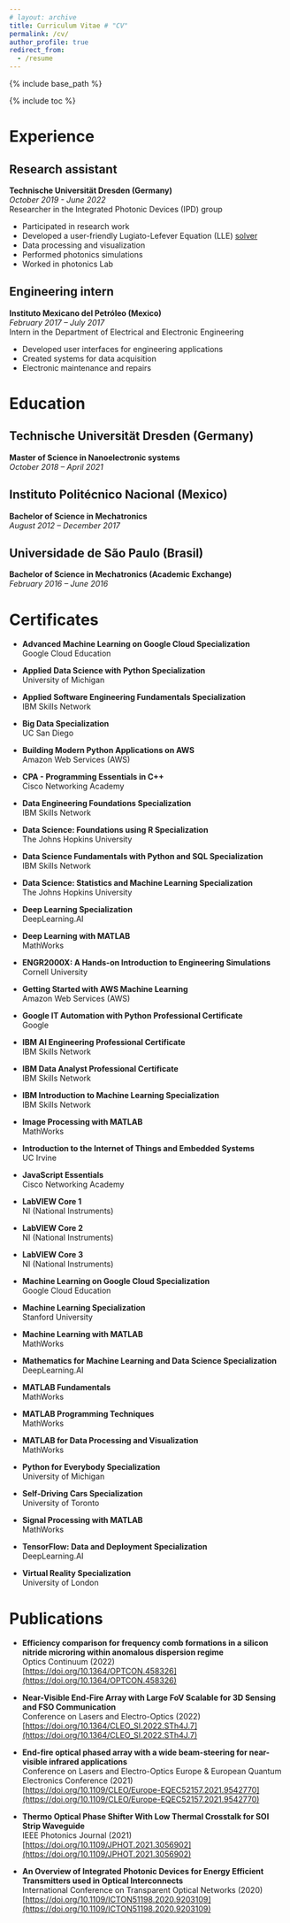 ```yaml
---
# layout: archive
title: Curriculum Vitae # "CV"
permalink: /cv/
author_profile: true
redirect_from:
  - /resume
---
```


{% include base_path %}

{% include toc %}<br>

# Experience

## Research assistant
**Technische Universität Dresden (Germany)** <br>
_October 2019 - June 2022_ <br>
Researcher in the Integrated Photonic Devices (IPD) group <br>
- Participated in research work
- Developed a user-friendly Lugiato-Lefever Equation (LLE) [solver](https://github.com/LuisAngelMendozaVelasco/Lugiato-Lefever_Equation_Solver)
- Data processing and visualization
- Performed photonics simulations
- Worked in photonics Lab

## Engineering intern
**Instituto Mexicano del Petróleo (Mexico)** <br>
_February 2017 – July 2017_ <br>
Intern in the Department of Electrical and Electronic Engineering <br>
- Developed user interfaces for engineering applications
- Created systems for data acquisition
- Electronic maintenance and repairs

# Education

## Technische Universität Dresden (Germany)
**Master of Science in Nanoelectronic systems** <br>
_October 2018 – April 2021_

## Instituto Politécnico Nacional (Mexico)
**Bachelor of Science in Mechatronics** <br>
_August 2012 – December 2017_

## Universidade de São Paulo (Brasil)
**Bachelor of Science in Mechatronics (Academic Exchange)** <br>
_February 2016 – June 2016_

# Certificates

- **Advanced Machine Learning on Google Cloud Specialization** <a class="icon fa fa-github-square" style="color:inherit;text-decoration:none" href="https://github.com/LuisAngelMendozaVelasco/Advanced_Machine_Learning_on_Google_Cloud_Specialization"></a><a class="icon fa fa-file-pdf-o" style="color:inherit;text-decoration:none" href="https://coursera.org/verify/specialization/9RQP37VRR63G"></a><br>
Google Cloud Education

- **Applied Data Science with Python Specialization** <a class="icon fa fa-github-square" style="color:inherit;text-decoration:none" href="https://github.com/LuisAngelMendozaVelasco/Applied_Data_Science_with_Python_Specialization"></a><a class="icon fa fa-file-pdf-o" style="color:inherit;text-decoration:none" href="https://coursera.org/verify/specialization/YTFGH2E77Q9S"></a><br>
University of Michigan

- **Applied Software Engineering Fundamentals Specialization** <a class="icon fa fa-github-square" style="color:inherit;text-decoration:none" href="https://github.com/LuisAngelMendozaVelasco/Applied_Software_Engineering_Fundamentals_Specialization"></a><a class="icon fa fa-file-pdf-o" style="color:inherit;text-decoration:none" href="https://coursera.org/verify/specialization/CHVJGFJWC6YF"></a><br>
IBM Skills Network

- **Big Data Specialization** <a class="icon fa fa-github-square" style="color:inherit;text-decoration:none" href="https://github.com/LuisAngelMendozaVelasco/Big_Data_Specialization"></a><a class="icon fa fa-file-pdf-o" style="color:inherit;text-decoration:none" href="https://coursera.org/verify/specialization/KQQGZ8ZU3SQG"></a><br>
UC San Diego

- **Building Modern Python Applications on AWS** <a class="icon fa fa-github-square" style="color:inherit;text-decoration:none" href="https://github.com/LuisAngelMendozaVelasco/AWS_Courses/tree/main/Building_Modern_Python_Applications_on_AWS"></a><a class="icon fa fa-file-pdf-o" style="color:inherit;text-decoration:none" href="https://coursera.org/verify/3T4HWM32XFXM"></a><br>
Amazon Web Services (AWS)

- **CPA - Programming Essentials in C++** <a class="icon fa fa-github-square" style="color:inherit;text-decoration:none" href="https://github.com/LuisAngelMendozaVelasco/CPA-Programming_Essentials_in_Cpp"></a><a class="icon fa fa-file-pdf-o" style="color:inherit;text-decoration:none" href="https://drive.google.com/file/d/11xa3ecjyaJNoVRqXIZH4VJ2hRgkCoZxI/view?usp=share_link"></a><br>
Cisco Networking Academy

- **Data Engineering Foundations Specialization** <a class="icon fa fa-github-square" style="color:inherit;text-decoration:none" href="https://github.com/LuisAngelMendozaVelasco/Data_Engineering_Foundations_Specialization"></a><a class="icon fa fa-file-pdf-o" style="color:inherit;text-decoration:none" href="https://coursera.org/verify/specialization/469C7SK85RBL"></a><br>
IBM Skills Network

- **Data Science: Foundations using R Specialization** <a class="icon fa fa-github-square" style="color:inherit;text-decoration:none" href="https://github.com/LuisAngelMendozaVelasco/Data_Science_Specialization/tree/main/Data_Science-Foundations_using_R_Specialization"></a><a class="icon fa fa-file-pdf-o" style="color:inherit;text-decoration:none" href="https://coursera.org/verify/specialization/Z98UHQQZ87ZV"></a><br>
The Johns Hopkins University

- **Data Science Fundamentals with Python and SQL Specialization** <a class="icon fa fa-github-square" style="color:inherit;text-decoration:none" href="https://github.com/LuisAngelMendozaVelasco/Data_Science_Fundamentals_with_Python_and_SQL_Specialization"></a><a class="icon fa fa-file-pdf-o" style="color:inherit;text-decoration:none" href="https://coursera.org/verify/specialization/EJHSRQ2P26TP"></a><br>
IBM Skills Network

- **Data Science: Statistics and Machine Learning Specialization** <a class="icon fa fa-github-square" style="color:inherit;text-decoration:none" href="https://github.com/LuisAngelMendozaVelasco/Data_Science_Specialization/tree/main/Data_Science-Statistics_and_Machine_Learning"></a><a class="icon fa fa-file-pdf-o" style="color:inherit;text-decoration:none" href="https://coursera.org/verify/specialization/YSJ2RNMBBF7E"></a><br>
The Johns Hopkins University

- **Deep Learning Specialization** <a class="icon fa fa-github-square" style="color:inherit;text-decoration:none" href="https://github.com/LuisAngelMendozaVelasco/Deep_Learning_Specialization"></a><a class="icon fa fa-file-pdf-o" style="color:inherit;text-decoration:none" href="https://coursera.org/verify/specialization/LA8BFTV3MKKE"></a><br>
DeepLearning.AI

- **Deep Learning with MATLAB** <a class="icon fa fa-github-square" style="color:inherit;text-decoration:none" href="https://github.com/LuisAngelMendozaVelasco/MATLAB_Courses/tree/main/Deep_Learning_with_MATLAB"></a><a class="icon fa fa-file-pdf-o" style="color:inherit;text-decoration:none" href="https://matlabacademy.mathworks.com/progress/share/certificate.html?id=989567e8-8ed1-40f1-a0c3-cde195292da6"></a><br>
MathWorks

- **ENGR2000X: A Hands-on Introduction to Engineering Simulations** <!--<a class="icon fa fa-github-square" style="color:inherit;text-decoration:none" href=""></a>--><a class="icon fa fa-file-pdf-o" style="color:inherit;text-decoration:none" href="https://courses.edx.org/certificates/037db951497e49f7a3e8aee1a8888eb9"></a><br>
Cornell University

- **Getting Started with AWS Machine Learning** <a class="icon fa fa-github-square" style="color:inherit;text-decoration:none" href="https://github.com/LuisAngelMendozaVelasco/AWS_Courses/tree/main/Getting_Started_with_AWS_Machine_Learning"></a><a class="icon fa fa-file-pdf-o" style="color:inherit;text-decoration:none" href="https://coursera.org/share/5496498bffa8961611b549b77ce6efda"></a><br>
Amazon Web Services (AWS)

- **Google IT Automation with Python Professional Certificate** <a class="icon fa fa-github-square" style="color:inherit;text-decoration:none" href="https://github.com/LuisAngelMendozaVelasco/Google_IT_Automation_with_Python_Professional_Certificate"></a><a class="icon fa fa-file-pdf-o" style="color:inherit;text-decoration:none" href="https://coursera.org/verify/professional-cert/RGKPVN3AY4L8"></a><br>
Google

- **IBM AI Engineering Professional Certificate** <a class="icon fa fa-github-square" style="color:inherit;text-decoration:none" href="https://github.com/LuisAngelMendozaVelasco/IBM_AI_Engineering_Professional_Certificate"></a><a class="icon fa fa-file-pdf-o" style="color:inherit;text-decoration:none" href="https://coursera.org/verify/professional-cert/N4KKK5YLRW7V"></a><br>
IBM Skills Network

- **IBM Data Analyst Professional Certificate** <a class="icon fa fa-github-square" style="color:inherit;text-decoration:none" href="https://github.com/LuisAngelMendozaVelasco/IBM_Data_Analyst_Professional_Certificate"></a><a class="icon fa fa-file-pdf-o" style="color:inherit;text-decoration:none" href="https://coursera.org/verify/professional-cert/64A9DNBQN362"></a><br>
IBM Skills Network

- **IBM Introduction to Machine Learning Specialization** <a class="icon fa fa-github-square" style="color:inherit;text-decoration:none" href="https://github.com/LuisAngelMendozaVelasco/IBM_Introduction_to_Machine_Learning_Specialization"></a><a class="icon fa fa-file-pdf-o" style="color:inherit;text-decoration:none" href="https://coursera.org/verify/specialization/47KW8ACSUKLU"></a><br>
IBM Skills Network

- **Image Processing with MATLAB** <a class="icon fa fa-github-square" style="color:inherit;text-decoration:none" href="https://github.com/LuisAngelMendozaVelasco/MATLAB_Courses/tree/main/Image_Processing_with_MATLAB"></a><a class="icon fa fa-file-pdf-o" style="color:inherit;text-decoration:none" href="https://matlabacademy.mathworks.com/progress/share/certificate.html?id=81d04d13-f4d5-44b9-b53e-228730791250"></a><br>
MathWorks

- **Introduction to the Internet of Things and Embedded Systems** <!--<a class="icon fa fa-github-square" style="color:inherit;text-decoration:none" href=""></a>--><a class="icon fa fa-file-pdf-o" style="color:inherit;text-decoration:none" href="https://coursera.org/share/40ab5ee325bad3cf95a469c7b9a3b5fd"></a><br>
UC Irvine

- **JavaScript Essentials** <a class="icon fa fa-github-square" style="color:inherit;text-decoration:none" href="https://github.com/LuisAngelMendozaVelasco/JavaScript_Essentials"></a><a class="icon fa fa-file-pdf-o" style="color:inherit;text-decoration:none" href="https://drive.google.com/file/d/12cjje87hfxL7T7Cuw_w3_3daAJenkXGq/view?usp=share_link"></a><br>
Cisco Networking Academy

- **LabVIEW Core 1** <!--<a class="icon fa fa-github-square" style="color:inherit;text-decoration:none" href=""></a>--><a class="icon fa fa-file-pdf-o" style="color:inherit;text-decoration:none" href="https://ti-user-certificates.s3.amazonaws.com/a6655c36-914e-4ade-bb96-3259b1164b7a/6f507ab8-15b8-4fa7-8848-62e48426ad4b-luis-angel-mendoza-velasco-labview-core-1-english-2019-certificate.pdf"></a><br>
NI (National Instruments)

- **LabVIEW Core 2** <!--<a class="icon fa fa-github-square" style="color:inherit;text-decoration:none" href=""></a>--><a class="icon fa fa-file-pdf-o" style="color:inherit;text-decoration:none" href="https://ti-user-certificates.s3.amazonaws.com/a6655c36-914e-4ade-bb96-3259b1164b7a/6f507ab8-15b8-4fa7-8848-62e48426ad4b-luis-angel-mendoza-velasco-labview-core-2-english-2019-certificate.pdf"></a><br>
NI (National Instruments)

- **LabVIEW Core 3** <!--<a class="icon fa fa-github-square" style="color:inherit;text-decoration:none" href=""></a>--><a class="icon fa fa-file-pdf-o" style="color:inherit;text-decoration:none" href="https://ti-user-certificates.s3.amazonaws.com/a6655c36-914e-4ade-bb96-3259b1164b7a/6f507ab8-15b8-4fa7-8848-62e48426ad4b-luis-angel-mendoza-velasco-labview-core-3-english-2016-certificate.pdf"></a><br>
NI (National Instruments)

- **Machine Learning on Google Cloud Specialization** <a class="icon fa fa-github-square" style="color:inherit;text-decoration:none" href="https://github.com/LuisAngelMendozaVelasco/Machine_Learning_on_Google_Cloud_Specialization"></a><a class="icon fa fa-file-pdf-o" style="color:inherit;text-decoration:none" href="https://coursera.org/verify/specialization/94MNM9YUTNDN"></a><br>
Google Cloud Education

- **Machine Learning Specialization** <a class="icon fa fa-github-square" style="color:inherit;text-decoration:none" href="https://github.com/LuisAngelMendozaVelasco/Machine_Learning_Specialization"></a><a class="icon fa fa-file-pdf-o" style="color:inherit;text-decoration:none" href="https://coursera.org/verify/specialization/V83QTBED8CJS"></a><br>
Stanford University

- **Machine Learning with MATLAB** <a class="icon fa fa-github-square" style="color:inherit;text-decoration:none" href="https://github.com/LuisAngelMendozaVelasco/MATLAB_Courses/tree/main/Machine_Learning_with_MATLAB"></a><a class="icon fa fa-file-pdf-o" style="color:inherit;text-decoration:none" href="https://matlabacademy.mathworks.com/progress/share/certificate.html?id=7faaef63-f533-48cc-812e-bc75edd26472"></a><br>
MathWorks

- **Mathematics for Machine Learning and Data Science Specialization** <a class="icon fa fa-github-square" style="color:inherit;text-decoration:none" href="https://github.com/LuisAngelMendozaVelasco/Mathematics_for_Machine_Learning_and_Data_Science_Specialization"></a><a class="icon fa fa-file-pdf-o" style="color:inherit;text-decoration:none" href="https://coursera.org/verify/specialization/EVQ3ZWTS5RRW"></a><br>
DeepLearning.AI

- **MATLAB Fundamentals** <a class="icon fa fa-github-square" style="color:inherit;text-decoration:none" href="https://github.com/LuisAngelMendozaVelasco/MATLAB_Courses/tree/main/MATLAB_Fundamentals"></a><a class="icon fa fa-file-pdf-o" style="color:inherit;text-decoration:none" href="https://matlabacademy.mathworks.com/progress/share/certificate.html?id=a53a8dac-5561-4212-81cb-a9980cadff79"></a><br>
MathWorks

- **MATLAB Programming Techniques** <a class="icon fa fa-github-square" style="color:inherit;text-decoration:none" href="https://github.com/LuisAngelMendozaVelasco/MATLAB_Courses/tree/main/MATLAB_Programming_Techniques"></a><a class="icon fa fa-file-pdf-o" style="color:inherit;text-decoration:none" href="https://matlabacademy.mathworks.com/progress/share/certificate.html?id=f35090b3-c260-470b-8b10-e36bc0d0841b"></a><br>
MathWorks

- **MATLAB for Data Processing and Visualization** <a class="icon fa fa-github-square" style="color:inherit;text-decoration:none" href="https://github.com/LuisAngelMendozaVelasco/MATLAB_Courses/tree/main/MATLAB_for_Data_Processing_and_Visualization"></a><a class="icon fa fa-file-pdf-o" style="color:inherit;text-decoration:none" href="https://matlabacademy.mathworks.com/progress/share/certificate.html?id=721c9da1-e802-4607-aed0-100633963622"></a><br>
MathWorks

- **Python for Everybody Specialization** <a class="icon fa fa-github-square" style="color:inherit;text-decoration:none" href="https://github.com/LuisAngelMendozaVelasco/Python_for_Everybody_Specialization"></a><a class="icon fa fa-file-pdf-o" style="color:inherit;text-decoration:none" href="https://coursera.org/verify/specialization/RRBCW3RGQUXQ"></a><br>
University of Michigan

- **Self-Driving Cars Specialization** <a class="icon fa fa-github-square" style="color:inherit;text-decoration:none" href="https://github.com/LuisAngelMendozaVelasco/Self-Driving_Cars_Specialization"></a><a class="icon fa fa-file-pdf-o" style="color:inherit;text-decoration:none" href="https://coursera.org/verify/specialization/7BZ7J5N2F9NW"></a><br>
University of Toronto

- **Signal Processing with MATLAB** <a class="icon fa fa-github-square" style="color:inherit;text-decoration:none" href="https://github.com/LuisAngelMendozaVelasco/MATLAB_Courses/tree/main/Signal_Processing_with_MATLAB"></a><a class="icon fa fa-file-pdf-o" style="color:inherit;text-decoration:none" href="https://matlabacademy.mathworks.com/progress/share/certificate.html?id=7a75b3ce-4738-4095-a927-bdae9df4a8a4&"></a><br>
MathWorks

- **TensorFlow: Data and Deployment Specialization** <a class="icon fa fa-github-square" style="color:inherit;text-decoration:none" href="https://github.com/LuisAngelMendozaVelasco/TensorFlow-Data_and_Deployment_Specialization"></a><a class="icon fa fa-file-pdf-o" style="color:inherit;text-decoration:none" href="https://coursera.org/verify/specialization/ZNVAS7T55889"></a><br>
DeepLearning.AI

- **Virtual Reality Specialization** <a class="icon fa fa-github-square" style="color:inherit;text-decoration:none" href="https://github.com/LuisAngelMendozaVelasco/Virtual_Reality_Specialization"></a><a class="icon fa fa-file-pdf-o" style="color:inherit;text-decoration:none" href="https://coursera.org/verify/specialization/CMVDT7XKUJ3R"></a><br>
University of London

# Publications

- **Efficiency comparison for frequency comb formations in a silicon nitride microring within anomalous dispersion regime** <br>
Optics Continuum (2022) <br> 
[https://doi.org/10.1364/OPTCON.458326](https://doi.org/10.1364/OPTCON.458326)

- **Near-Visible End-Fire Array with Large FoV Scalable for 3D Sensing and FSO Communication** <br>
Conference on Lasers and Electro-Optics (2022) <br> 
[https://doi.org/10.1364/CLEO_SI.2022.STh4J.7](https://doi.org/10.1364/CLEO_SI.2022.STh4J.7)

- **End-fire optical phased array with a wide beam-steering for near-visible infrared applications** <br>
Conference on Lasers and Electro-Optics Europe & European Quantum Electronics Conference (2021) <br> 
[https://doi.org/10.1109/CLEO/Europe-EQEC52157.2021.9542770](https://doi.org/10.1109/CLEO/Europe-EQEC52157.2021.9542770)

- **Thermo Optical Phase Shifter With Low Thermal Crosstalk for SOI Strip Waveguide** <br>
IEEE Photonics Journal (2021) <br>
[https://doi.org/10.1109/JPHOT.2021.3056902](https://doi.org/10.1109/JPHOT.2021.3056902)

- **An Overview of Integrated Photonic Devices for Energy Efficient Transmitters used in Optical Interconnects** <br>
International Conference on Transparent Optical Networks (2020) <br> 
[https://doi.org/10.1109/ICTON51198.2020.9203109](https://doi.org/10.1109/ICTON51198.2020.9203109)
